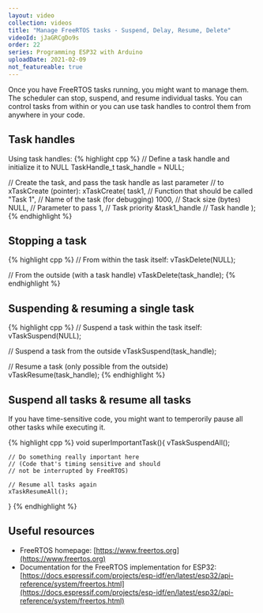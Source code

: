 ```yaml
---
layout: video
collection: videos
title: "Manage FreeRTOS tasks - Suspend, Delay, Resume, Delete"
videoId: jJaGRCgDo9s
order: 22
series: Programming ESP32 with Arduino
uploadDate: 2021-02-09
not_featureable: true
---
```


Once you have FreeRTOS tasks running, you might want to manage them. The scheduler can stop, suspend, and resume individual tasks. You can control tasks from within or you can use task handles to control them from anywhere in your code.

## Task handles

Using task handles:
{% highlight cpp %}
// Define a task handle and initialize it to NULL
TaskHandle_t task_handle = NULL;

// Create the task, and pass the task handle as last parameter
// to xTaskCreate (pointer):
xTaskCreate(
    task1,         // Function that should be called
    "Task 1",      // Name of the task (for debugging)
    1000,          // Stack size (bytes)
    NULL,          // Parameter to pass
    1,             // Task priority
    &task1_handle  // Task handle
);
{% endhighlight %}

## Stopping a task

{% highlight cpp %}
// From within the task itself:
vTaskDelete(NULL);

// From the outside (with a task handle)
vTaskDelete(task_handle);
{% endhighlight %}

## Suspending & resuming a single task

{% highlight cpp %}
// Suspend a task within the task itself:
vTaskSuspend(NULL);

// Suspend a task from the outside
vTaskSuspend(task_handle);

// Resume a task (only possible from the outside)
vTaskResume(task_handle);
{% endhighlight %}

## Suspend all tasks & resume all tasks
If you have time-sensitive code, you might want to temperorily pause all other tasks while executing it.

{% highlight cpp %}
void superImportantTask(){
    vTaskSuspendAll();

    // Do something really important here
    // (Code that's timing sensitive and should
    // not be interrupted by FreeRTOS)

    // Resume all tasks again
    xTaskResumeAll();
}
{% endhighlight %}

## Useful resources

* FreeRTOS homepage: [https://www.freertos.org](https://www.freertos.org)
* Documentation for the FreeRTOS implementation for ESP32: [https://docs.espressif.com/projects/esp-idf/en/latest/esp32/api-reference/system/freertos.html](https://docs.espressif.com/projects/esp-idf/en/latest/esp32/api-reference/system/freertos.html)

